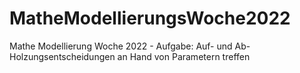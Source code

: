 # MatheModellierungsWoche2022
Mathe Modellierung Woche 2022 - Aufgabe: Auf- und Ab- Holzungsentscheidungen an Hand von Parametern treffen
